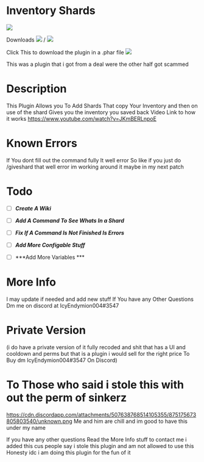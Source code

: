 # Inventory Shards
<a href="https://poggit.pmmp.io/p/InventoryShards"><img src="https://poggit.pmmp.io/shield.state/InventoryShards"></a> 

Downloads <a href="https://poggit.pmmp.io/p/InventoryShards"><img src="https://poggit.pmmp.io/shield.dl/InventoryShards"></a> / <a href="https://poggit.pmmp.io/p/InventoryShards"><img src="https://poggit.pmmp.io/shield.dl.total/InventoryShards"></a>

Click This to download the plugin in a .phar file <a href="https://poggit.pmmp.io/p/InventoryShards"><img src="https://poggit.pmmp.io/shield.api/InventoryShards"></a>


This was a plugin that i got from a deal were the other half got scammed

# Description 

This Plugin Allows you To Add Shards That copy Your Inventory and then on use of the shard Gives you the inventory you saved back
Video Link to how it works
https://www.youtube.com/watch?v=JKmBERLnpoE

# Known Errors

If You dont fill out the command fully It well error So like if you just do /giveshard that well error im working around it maybe in my next patch

# Todo

- [ ] ***Create A Wiki***

- [ ] ***Add A Command To See Whats In a Shard***

- [ ] ***Fix If A Command Is Not Finished Is Errors***

- [ ] ***Add More Configable Stuff***

- [ ] ***Add More Variables ***

# More Info

I may update if needed and add new stuff
If You have any Other Questions Dm me on discord at IcyEndymion004#3547

# Private Version

(i do have a private version of it fully recoded and shit that has a UI and cooldown and perms but that is a plugin i would sell for the right price To Buy dm IcyEndymion004#3547 On Discord)

# To Those who said i stole this with out the perm of sinkerz 

https://cdn.discordapp.com/attachments/507638768514105355/875175673805803540/unknown.png
Me and him are chill and im good to have this under my name 

If you have any other questions Read the More Info stuff to contact me
i added this cus people say i stole this plugin and am not allowed to use this Honesty idc i am doing this plugin for the fun of it
